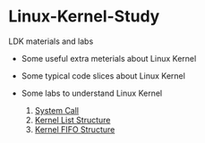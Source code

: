 # Linux-Kernel-Study
LDK materials and labs

- Some useful extra meterials about Linux Kernel

- Some typical code slices about Linux Kernel

- Some labs to understand Linux Kernel

  1. [System Call](https://github.com/jiexray/Linux-Kernel-Study/tree/master/system_call)
  2. [Kernel List Structure](https://github.com/jiexray/Linux-Kernel-Study/tree/master/data_structure/list)
  3. [Kernel FIFO Structure](https://github.com/jiexray/Linux-Kernel-Study/tree/master/data_structure/fifo)
